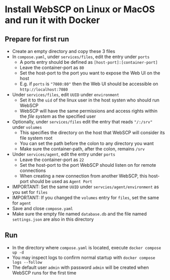 # Install WebSCP on Linux or MacOS and run it with Docker

## Prepare for first run
- Create an empty directory and copy these 3 files
- In `compose.yaml`, under `services/files`, edit the entry under `ports`
  - A ports entry should be defined as `[host-port]:[container-port]`
  - Leave the container-port as `80`
  - Set the host-port to the port you want to expose the Web UI on the host
  - E.g. if `ports` is `"7080:80"` then the Web UI should be accessible on `http://localhost:7080`
- Under `services/files`, edit `UUID` under `environment`
  - Set it to the `uid` of the linux user in the host systen who should run WebSCP
  - WebSCP will have the same permissions and access rights within the _file system_ as the specified user
- Optionally, under `services/files` edit the entry that reads `"/:/srv"` under `volumes`
  - This specifies the directory on the host that WebSCP will consider its file system root
  - You can set the path before the colon to any directory you want
  - Make sure the container-path, after the colon, remains `/srv`
- Under `services/agent`, edit the entry under `ports`
  - Leave the container-port as `22`
  - Set the host-port to the port WebSCP should listen on for remote connections
  - When creating a new connection from another WebSCP, this host-port should be used as `Agent Port`
- IMPORTANT: Set the same `UUID` under `servcies/agent/environment` as you set for `files`
- IMPORTANT: If you changed the `volumes` entry for `files`, set the same for `agent` 
- Save and close `compose.yaml`
- Make sure the empty file named `database.db` and the file named `settings.json` are also in this directory 

## Run
- In the directory where `compose.yaml` is located, execute `docker compose up -d`
- You may inspect logs to confirm normal startup with `docker compose logs --follow`
- The default user `admin` with password `admin` will be created when WebSCP runs for the first time


